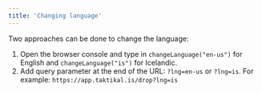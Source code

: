 ```yaml
---
title: 'Changing language'
---
```


Two approaches can be done to change the language:

1. Open the browser console and type in `changeLanguage("en-us")` for English
   and `changeLanguage("is")` for Icelandic.
2. Add query parameter at the end of the URL: `?lng=en-us` or `?lng=is`. For
   example: `https://app.taktikal.is/drop?lng=is`
